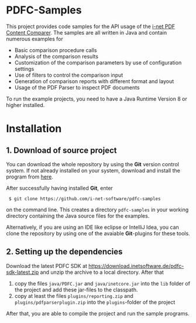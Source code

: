 # PDFC-Samples

This project provides code samples for the API usage of the [i-net PDF Content Comparer](https://www.inetsoftware.de/products/pdf-content-comparer "i-net PDF Content Comparer"). 
The samples are all written in Java and contain numerous examples for 

* Basic comparison procedure calls
* Analysis of the comparison results
* Customization of the comparison parameters by use of configuration settings
* Use of filters to control the comparison input  
* Generation of comparison reports with different format and layout
* Usage of the PDF Parser to inspect PDF documents 

To run the example projects, you need to have a Java Runtime Version 8 or higher installed. 

# Installation

## 1. Download of source project

You can download the whole repository by using the **Git** version control system. If not already installed on your system, download and install the program from [here](https://git-scm.com/downloads). 

After successfully having installed **Git**, enter

     $ git clone https://github.com/i-net-software/pdfc-samples

on the command line. This creates a directory `pdfc-samples` in your working directory containing the Java source files for the examples.
 
Alternatively, if you are using an IDE like eclipse or IntelliJ Idea, you can clone the repository by using one of the avaiable **Git**-plugins for these tools.    

## 2. Setting up the dependencies

Download the latest PDFC SDK at https://download.inetsoftware.de/pdfc-sdk-latest.zip and unzip the archive to a local directory. After that
 
1. copy the files `java/PDFC.jar` and `java/inetcore.jar` into the `lib` folder of the project and add these jar-files to the classpath. 
2. copy at least the files `plugins/reporting.zip` and `plugins/pdfparserplugin.zip` into the `plugins`-folder of the project

After that, you are able to compile the project and run the sample programs. 
 

